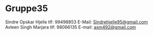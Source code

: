 # Gruppe35

Sindre Opskar Hjelle tlf: 99498853 E-Mail: Sindrehjelle95@gmail.com 
Avleen Singh Marjara tlf: 98066135 E-mail: asm492@gmail.com

